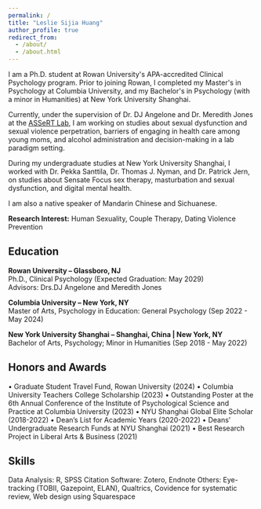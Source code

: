 ```yaml
---
permalink: /
title: "Leslie Sijia Huang"
author_profile: true
redirect_from: 
  - /about/
  - /about.html
---
```


I am a Ph.D. student at Rowan University's APA-accredited Clinical Psychology program. Prior to joining Rowan, I completed my Master's in Psychology at Columbia University, and my Bachelor's in Psychology (with a minor in Humanities) at New York University Shanghai.

Currently, under the supervision of Dr. DJ Angelone and Dr. Meredith Jones at the [ASSeRT Lab](https://www.rowanassert.com), I am working on studies about sexual dysfunction and sexual violence perpetration, barriers of engaging in health care among young moms, and alcohol administration and decision-making in a lab paradigm setting.

During my undergraduate studies at New York University Shanghai, I worked with Dr. Pekka Santtila, Dr. Thomas J. Nyman, and Dr. Patrick Jern, on studies about Sensate Focus sex therapy, masturbation and sexual dysfunction, and digital mental health.

I am also a native speaker of Mandarin Chinese and Sichuanese.

**Research Interest:** Human Sexuality, Couple Therapy, Dating Violence Prevention 


**Education**<br />
---
**Rowan University – Glassboro, NJ**<br />
Ph.D., Clinical Psychology (Expected Graduation: May 2029) <br />
Advisors: Drs.DJ Angelone and Meredith Jones<br />

**Columbia University – New York, NY**<br />
Master of Arts, Psychology in Education: General Psychology (Sep 2022 - May 2024)  <br />

**New York University Shanghai – Shanghai, China | New York, NY**<br />
Bachelor of Arts, Psychology; Minor in Humanities (Sep 2018 - May 2022) <br />


**Honors and Awards**
---
• Graduate Student Travel Fund, Rowan University (2024)
• Columbia University Teachers College Scholarship (2023)
• Outstanding Poster at the 6th Annual Conference of the Institute of Psychological Science and Practice at Columbia University (2023)
• NYU Shanghai Global Elite Scholar (2018-2022)
• Dean’s List for Academic Years (2020-2022)
• Deans’ Undergraduate Research Funds at NYU Shanghai (2021)
• Best Research Project in Liberal Arts & Business (2021)


**Skills**
---
Data Analysis: R, SPSS
Citation Software: Zotero, Endnote
Others: Eye-tracking (TOBII, Gazepoint, ELAN), Qualtrics, Covidence for systematic review, Web design using Squarespace
